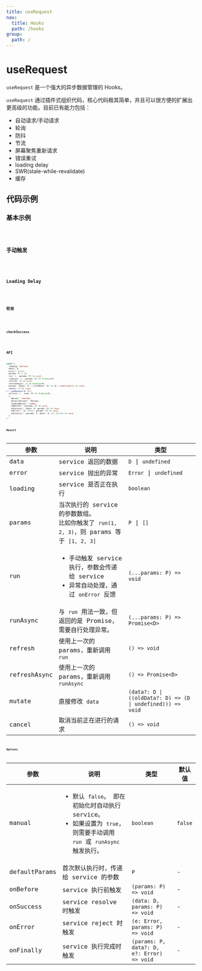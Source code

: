 ```yaml
---
title: useRequest
nav:
  title: Hooks
  path: /hooks
group:
  path: /
---
```


# useRequest

`useRequest` 是一个强大的异步数据管理的 Hooks。

`useRequest` 通过插件式组织代码，核心代码极其简单，并且可以很方便的扩展出更高级的功能。目前已有能力包括：

- 自动请求/手动请求
- 轮询
- 防抖
- 节流
- 屏幕聚焦重新请求
- 错误重试
- loading delay
- SWR(stale-while-revalidate)
- 缓存

## 代码示例

### 基本示例

<code src="./demo/demo01.tsx" />

### 手动触发

<code src="./demo/demo02.tsx" />

### Loading Delay

<code src="./demo/demo03.tsx" />

### 轮询

<code src="./demo/demo04.tsx" />

### checkSuccess

<code src="./demo/demo05.tsx" />

## API

```ts
const {
  loading: boolean,
  data?: D,
  error?: Error,
  params: P || [],
  run: (...params: P) => void,
  runAsync: (...params: P) => Promise<D>,
  refresh: () => void,
  refreshAsync: () => Promise<D>,
  mutate: (data?: D | ((oldData?: D) => (D | undefined))) => void,
  cancel: () => void,
} = useRequest<D, P>(
  service: (...args: P) => Promise<D>,
  {
    manual?: boolean,
    defaultParams?: TParams,
    loadingDelay?: number,
    onBefore?: (params: P) => void,
    onSuccess?: (data: D, params: P) => void,
    onError?: (e: Error, params: P) => void,
    onFinally?: (params: P, data?: D, e?: Error) => void,
  }
);
```

### Result

| 参数 | 说明   | 类型   |
|----|----|------|
| data    | service 返回的数据   | `D` \| `undefined`    |
| error   | service 抛出的异常  | `Error` \| `undefined` |
| loading | service 是否正在执行    | `boolean`    |
| params  | 当次执行的 service 的参数数组。 <br /> 比如你触发了 `run(1, 2, 3)`，则 params 等于 `[1, 2, 3]` | `P`  \| `[]`                                             |
| run | <ul><li> 手动触发 service 执行，参数会传递给 service</li><li>异常自动处理，通过 `onError` 反馈</li></ul> | `(...params: P) => void`|
| runAsync | 与 `run` 用法一致，但返回的是 Promise，需要自行处理异常。  | `(...params: P) => Promise<D>` |
| refresh      | 使用上一次的 params，重新调用 `run`  | `() => void` |
| refreshAsync | 使用上一次的 params，重新调用 `runAsync` | `() => Promise<D>`  |
| mutate       | 直接修改 `data` | `(data?: D \| ((oldData?: D) => (D \| undefined))) => void` |
| cancel       | 取消当前正在进行的请求 | `() => void`  |

### Options

| 参数 | 说明  | 类型 | 默认值  |
|---|----|---|--|
| manual        | <ul><li> 默认 `false`。 即在初始化时自动执行 service。</li><li>如果设置为 `true`，则需要手动调用 `run` 或 `runAsync` 触发执行。 </li></ul> | `boolean` | `false` |
| defaultParams | 首次默认执行时，传递给 service 的参数  | `P` | - |
| onBefore      | service 执行前触发  | `(params: P) => void`| -       |
| onSuccess     | service resolve 时触发 | `(data: D, params: P) => void`  | -       |
| onError       | service reject 时触发| `(e: Error, params: P) => void`| -       |
| onFinally     | service 执行完成时触发 | `(params: P, data?: D, e?: Error) => void` | -  |
